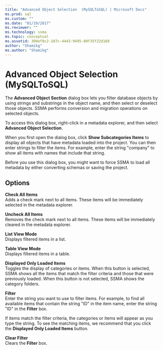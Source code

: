 ```yaml
---
title: "Advanced Object Selection  (MySQLToSQL) | Microsoft Docs"
ms.prod: sql
ms.custom: ""
ms.date: "01/19/2017"
ms.reviewer: ""
ms.technology: ssma
ms.topic: conceptual
ms.assetid: 390ef0c2-107c-4443-9495-80f35f22d168
author: "Shamikg"
ms.author: "Shamikg"
---
```

# Advanced Object Selection  (MySQLToSQL)
The **Advanced Object Section** dialog box lets you filter database objects by using strings and substrings in the object name, and then select or deselect those objects. SSMA performs conversion and migration operations on selected objects.  
  
To access this dialog box, right-click in a metadata explorer, and then select **Advanced Object Selection**.  
  
When you first open the dialog box, click **Show Subcategories Items** to display all objects that have metadata loaded into the project. You can then enter strings to filter the items. For example, enter the string "company" to show all items with names that include that string.  
  
Before you use this dialog box, you might want to force SSMA to load all metadata by either converting schemas or saving the project.  
  
## Options  
**Check All Items**  
Adds a check mark next to all items. These items will be immediately selected in the metadata explorer.  
  
**Uncheck All Items**  
Removes the check mark next to all items. These items will be immediately cleared in the metadata explorer.  
  
**List View Mode**  
Displays filtered items in a list.  
  
**Table View Mode**  
Displays filtered items in a table.  
  
**Displayed Only Loaded Items**  
Toggles the display of categories or items. When this button is selected, SSMA shows all the items that match the filter criteria and those that were previously loaded. When this button is not selected, SSMA shows the category folders.  
  
**Filter**  
Enter the string you want to use to filter items. For example, to find all available items that contain the string "ID" in the item name, enter the string "ID" in the **Filter** box.  
  
If items match the filter criteria, the categories or items will appear as you type the string. To see the matching items, we recommend that you click the **Displayed Only Loaded Items** button.  
  
**Clear Filter**  
Clears the **Filter** box.  
  
